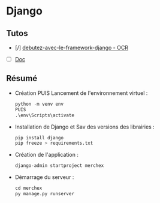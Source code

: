 # Django

## Tutos

* [/] [debutez-avec-le-framework-django - OCR](https://openclassrooms.com/fr/courses/7172076-debutez-avec-le-framework-django)

* [ ] [Doc](https://docs.djangoproject.com/fr/5.1/)

## Résumé

* Création PUIS Lancement de l'environnement virtuel :

  ```python
  python -m venv env
  PUIS
  .\env\Scripts\activate
  ```

* Installation de Django et Sav des versions des librairies :

  ```python
  pip install django
  pip freeze > requirements.txt
  ```

* Création de l'application :

  ```python
  django-admin startproject merchex
  ```

* Démarrage du serveur :

  ```python
  cd merchex
  py manage.py runserver
  ```
